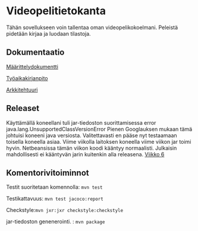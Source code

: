 # Videopelitietokanta
Tähän sovellukseen voin tallentaa oman videopelikokoelmani. Peleistä pidetään kirjaa ja luodaan tilastoja.




## Dokumentaatio
[Määrittelydokumentti](https://github.com/Stobelius/ot-harjoitustyo/blob/master/Videopelitietokanta/dokumentaatio/Alustava_maarittelydokumentti.md)

[Työaikakirjanpito](https://github.com/Stobelius/ot-harjoitustyo/blob/master/Videopelitietokanta/dokumentaatio/tyoaikakirjanpito.md)

[Arkkitehtuuri](https://github.com/Stobelius/ot-harjoitustyo/blob/master/Videopelitietokanta/dokumentaatio/arkkitehtuuri.md)

## Releaset
Käyttämällä koneellani tuli jar-tiedoston suorittamisessa error java.lang.UnsupportedClassVersionError Pienen Googlauksen mukaan tämä johtuisi koneeni java versiosta. Valitettavasti en pääse nyt testaamaan toisella koneella asiaa. Viime viikolla laitoksen koneella viime viikon jar toimi hyvin. Netbeansissa tämän viikon koodi kääntyy normaalisti. Julkaisin mahdollisesti ei kääntyvän jarin kuitenkin alla releasena.
[Viikko 6](https://github.com/Stobelius/ot-harjoitustyo/releases/tag/viikko6)

## Komentorivitoiminnot
Testit suoritetaan komennolla: `mvn test`

Testikattavuus:
``
mvn test jacoco:report
``

Checkstyle:`mvn jxr:jxr checkstyle:checkstyle`

jar-tiedoston genenerointi. : `mvn package`

